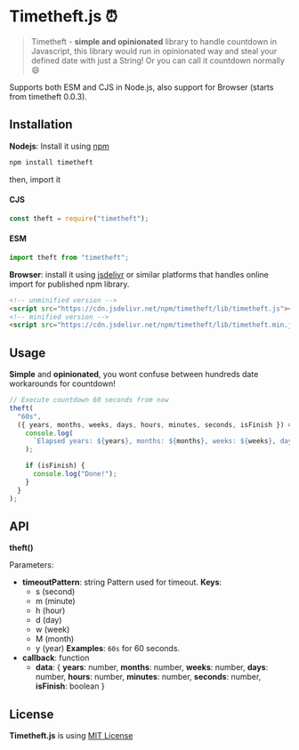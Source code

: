 # Timetheft.js :alarm_clock:

> Timetheft - **simple and opinionated** library to handle countdown in Javascript, this library would run in opinionated way and steal your defined date with just a String! Or you can call it countdown normally :smile:

Supports both ESM and CJS in Node.js, also support for Browser (starts from timetheft 0.0.3).

## Installation

**Nodejs**: Install it using [npm](npmjs.com)

```sh
npm install timetheft
```

then, import it

#### CJS

```js
const theft = require("timetheft");
```

#### ESM

```js
import theft from "timetheft";
```

**Browser**: install it using [jsdelivr](https://cdn.jsdelivr.net) or similar platforms that handles online import for published npm library.

```html
<!-- unminified version -->
<script src="https://cdn.jsdelivr.net/npm/timetheft/lib/timetheft.js"></script>
<!-- minified version -->
<script src="https://cdn.jsdelivr.net/npm/timetheft/lib/timetheft.min.js"></script>
```

## Usage

**Simple** and **opinionated**, you wont confuse between hundreds date workarounds for countdown!

```js
// Execute countdown 60 seconds from now
theft(
  "60s",
  ({ years, months, weeks, days, hours, minutes, seconds, isFinish }) => {
    console.log(
      `Elapsed years: ${years}, months: ${months}, weeks: ${weeks}, days: ${days}, hours: ${hours}, minutes: ${minutes}, seconds: ${seconds}`
    );

    if (isFinish) {
      console.log("Done!");
    }
  }
);
```

## API

**theft()**

Parameters:

- **timeoutPattern**: string
  Pattern used for timeout.
  **Keys**:
  - s (second)
  - m (minute)
  - h (hour)
  - d (day)
  - w (week)
  - M (month)
  - y (year)
    **Examples**: `60s` for 60 seconds.
- **callback**: function
  - **data**: {
    **years**: number,
    **months**: number,
    **weeks**: number,
    **days**: number,
    **hours**: number,
    **minutes**: number,
    **seconds**: number,
    **isFinish**: boolean
    }

## License

**Timetheft.js** is using [MIT License](./LICENSE.md)

